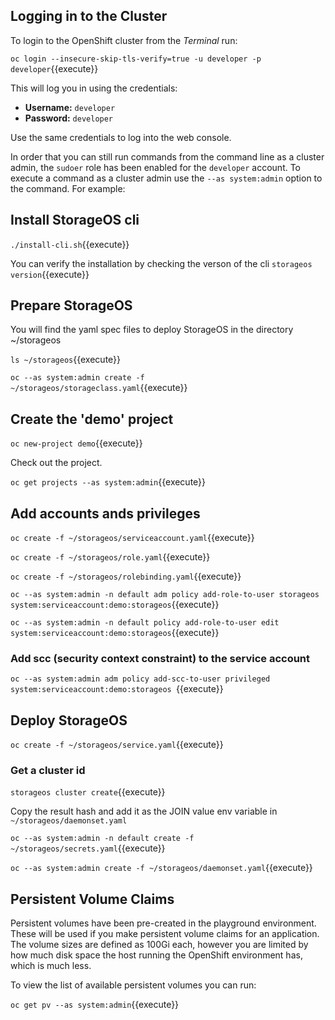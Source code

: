 ## Logging in to the Cluster

To login to the OpenShift cluster from the _Terminal_ run:

``oc login --insecure-skip-tls-verify=true -u developer -p developer``{{execute}}


This will log you in using the credentials:

* **Username:** ``developer``
* **Password:** ``developer``

Use the same credentials to log into the web console.

In order that you can still run commands from the command line as a cluster
admin, the ``sudoer`` role has been enabled for the ``developer`` account.
To execute a command as a cluster admin use the ``--as system:admin`` option
to the command. For example:

## Install StorageOS cli

``./install-cli.sh``{{execute}}

You can verify the installation by checking the verson of the cli ``storageos version``{{execute}}

## Prepare StorageOS

You will find the yaml spec files to deploy StorageOS in the directory ~/storageos 

``ls ~/storageos``{{execute}}

``oc --as system:admin create -f ~/storageos/storageclass.yaml``{{execute}}

## Create the 'demo' project

``oc new-project demo``{{execute}}

Check out the project.

``oc get projects --as system:admin``{{execute}}

## Add accounts ands privileges 

``oc create -f ~/storageos/serviceaccount.yaml``{{execute}}

``oc create -f ~/storageos/role.yaml``{{execute}}

``oc create -f ~/storageos/rolebinding.yaml``{{execute}}

``oc --as system:admin -n default adm policy add-role-to-user storageos system:serviceaccount:demo:storageos``{{execute}}

``oc --as system:admin -n default policy add-role-to-user edit system:serviceaccount:demo:storageos``{{execute}}

### Add scc (security context constraint) to the service account

``oc --as system:admin adm policy add-scc-to-user privileged system:serviceaccount:demo:storageos ``{{execute}}


## Deploy StorageOS


``oc create -f ~/storageos/service.yaml``{{execute}}


### Get a cluster id

``storageos cluster create``{{execute}}

Copy the result hash and add it as the JOIN value env variable in ``~/storageos/daemonset.yaml``

``oc --as system:admin -n default create -f ~/storageos/secrets.yaml``{{execute}}

``oc --as system:admin create -f ~/storageos/daemonset.yaml``{{execute}}

## Persistent Volume Claims

Persistent volumes have been pre-created in the playground environment.
These will be used if you make persistent volume claims for an application.
The volume sizes are defined as 100Gi each, however you are limited by how
much disk space the host running the OpenShift environment has, which is
much less.

To view the list of available persistent volumes you can run:

``oc get pv --as system:admin``{{execute}}

